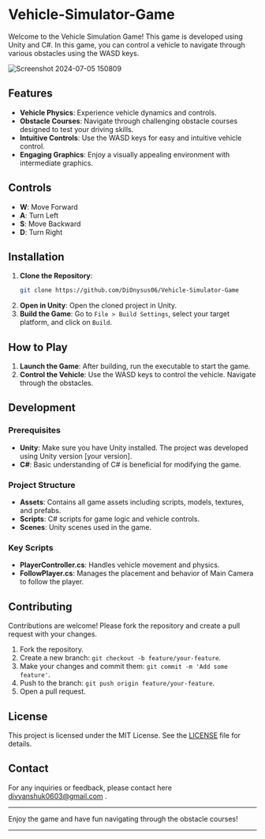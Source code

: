 # Vehicle-Simulator-Game

Welcome to the Vehicle Simulation Game! This game is developed using Unity and C#. In this game, you can control a vehicle to navigate through various obstacles using the WASD keys.

![Screenshot 2024-07-05 150809](https://github.com/DiOnysus06/Vehicle-Simulator-Game/assets/135935472/9bc9e073-b0bc-477c-a3c5-82f4670670c0)


## Features

- **Vehicle Physics**: Experience vehicle dynamics and controls.
- **Obstacle Courses**: Navigate through challenging obstacle courses designed to test your driving skills.
- **Intuitive Controls**: Use the WASD keys for easy and intuitive vehicle control.
- **Engaging Graphics**: Enjoy a visually appealing environment with intermediate graphics.

## Controls

- **W**: Move Forward
- **A**: Turn Left
- **S**: Move Backward
- **D**: Turn Right

## Installation

1. **Clone the Repository**: 
   ```sh
   git clone https://github.com/DiOnysus06/Vehicle-Simulator-Game
   ```
2. **Open in Unity**: Open the cloned project in Unity.
3. **Build the Game**: Go to `File > Build Settings`, select your target platform, and click on `Build`.

## How to Play

1. **Launch the Game**: After building, run the executable to start the game.
2. **Control the Vehicle**: Use the WASD keys to control the vehicle. Navigate through the obstacles.

## Development

### Prerequisites

- **Unity**: Make sure you have Unity installed. The project was developed using Unity version [your version].
- **C#**: Basic understanding of C# is beneficial for modifying the game.

### Project Structure

- **Assets**: Contains all game assets including scripts, models, textures, and prefabs.
- **Scripts**: C# scripts for game logic and vehicle controls.
- **Scenes**: Unity scenes used in the game.

### Key Scripts

- **PlayerController.cs**: Handles vehicle movement and physics.
- **FollowPlayer.cs**: Manages the placement and behavior of Main Camera to follow the player.

## Contributing

Contributions are welcome! Please fork the repository and create a pull request with your changes.

1. Fork the repository.
2. Create a new branch: `git checkout -b feature/your-feature`.
3. Make your changes and commit them: `git commit -m 'Add some feature'`.
4. Push to the branch: `git push origin feature/your-feature`.
5. Open a pull request.

## License

This project is licensed under the MIT License. See the [LICENSE](LICENSE) file for details.

## Contact

For any inquiries or feedback, please contact here divyanshuk0603@gmail.com .

---

Enjoy the game and have fun navigating through the obstacle courses!

---
